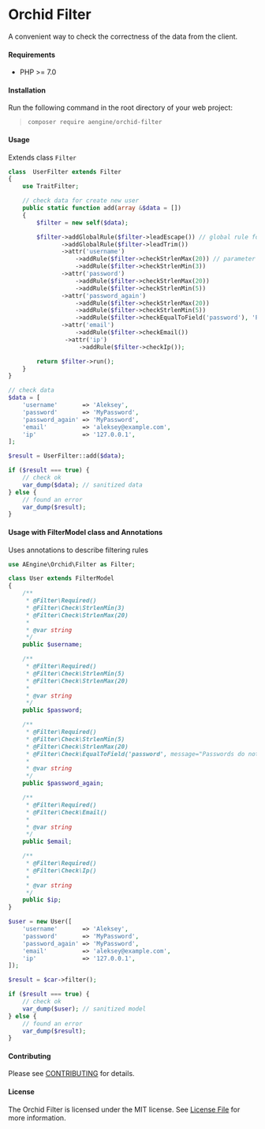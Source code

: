 Orchid Filter
====
A convenient way to check the correctness of the data from the client.

#### Requirements
* PHP >= 7.0

#### Installation
Run the following command in the root directory of your web project:
  
> `composer require aengine/orchid-filter`

#### Usage
Extends class `Filter`
```php
class  UserFilter extends Filter
{
    use TraitFilter;

    // check data for create new user
    public static function add(array &$data = [])
    {
        $filter = new self($data);

        $filter->addGlobalRule($filter->leadEscape()) // global rule for all fields in $data
               ->addGlobalRule($filter->leadTrim())
               ->attr('username')
                   ->addRule($filter->checkStrlenMax(20)) // parameter passing for checking
                   ->addRule($filter->checkStrlenMin(3))
               ->attr('password')
                   ->addRule($filter->checkStrlenMax(20))
                   ->addRule($filter->checkStrlenMin(5))
               ->attr('password_again')
                   ->addRule($filter->checkStrlenMax(20))
                   ->addRule($filter->checkStrlenMin(5))
                   ->addRule($filter->checkEqualToField('password'), 'Passwords do not match') // second arg is reason error
               ->attr('email')
                   ->addRule($filter->checkEmail())
                ->attr('ip')
                    ->addRule($filter->checkIp());

        return $filter->run();
    }
}

// check data
$data = [
    'username'       => 'Aleksey',
    'password'       => 'MyPassword',
    'password_again' => 'MyPassword',
    'email'          => 'aleksey@example.com',
    'ip'             => '127.0.0.1',
];

$result = UserFilter::add($data);

if ($result === true) {
    // check ok
    var_dump($data); // sanitized data
} else {
    // found an error
    var_dump($result);
}
```

#### Usage with FilterModel class and Annotations

Uses annotations to describe filtering rules

```php
use AEngine\Orchid\Filter as Filter;

class User extends FilterModel
{
    /**
     * @Filter\Required()
     * @Filter\Check\StrlenMin(3)
     * @Filter\Check\StrlenMax(20)
     *
     * @var string
     */
    public $username;

    /**
     * @Filter\Required()
     * @Filter\Check\StrlenMin(5)
     * @Filter\Check\StrlenMax(20)
     *
     * @var string
     */
    public $password;

    /**
     * @Filter\Required()
     * @Filter\Check\StrlenMin(5)
     * @Filter\Check\StrlenMax(20)
     * @Filter\Check\EqualToField('password', message="Passwords do not match")
     *
     * @var string
     */
    public $password_again;

    /**
     * @Filter\Required()
     * @Filter\Check\Email()
     *
     * @var string
     */
    public $email;

    /**
     * @Filter\Required()
     * @Filter\Check\Ip()
     *
     * @var string
     */
    public $ip;
}

$user = new User([
    'username'       => 'Aleksey',
    'password'       => 'MyPassword',
    'password_again' => 'MyPassword',
    'email'          => 'aleksey@example.com',
    'ip'             => '127.0.0.1',
]);

$result = $car->filter();

if ($result === true) {
    // check ok
    var_dump($user); // sanitized model
} else {
    // found an error
    var_dump($result);
}

```

#### Contributing
Please see [CONTRIBUTING](CONTRIBUTING.md) for details.

#### License
The Orchid Filter is licensed under the MIT license. See [License File](LICENSE.md) for more information.
